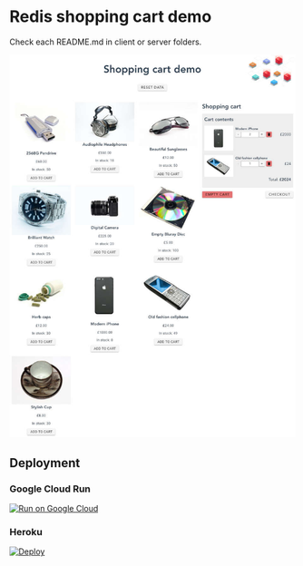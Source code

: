 # Redis shopping cart demo

Check each README.md in client or server folders.

![alt text](https://github.com/RemoteCraftsmen/redis-shopping-cart/blob/main/preview.png?raw=true)

## Deployment

### Google Cloud Run

[![Run on Google
Cloud](https://deploy.cloud.run/button.svg)](https://deploy.cloud.run/?git_repo=https://github.com/RemoteCraftsmen/redis-shopping-cart.git)

### Heroku

[![Deploy](https://www.herokucdn.com/deploy/button.svg)](https://heroku.com/deploy)
